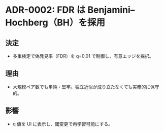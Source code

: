 # ADR-0002: FDR は Benjamini–Hochberg（BH）を採用

## 決定
- 多重検定で偽発見率（FDR）を q=0.01 で制御し、有意エッジを採択。

## 理由
- 大規模ペア数でも単純・堅牢。独立近似が成り立たなくても実務的に保守的。

## 影響
- q 値を UI に表示し、閾変更で再学習可能にする。
